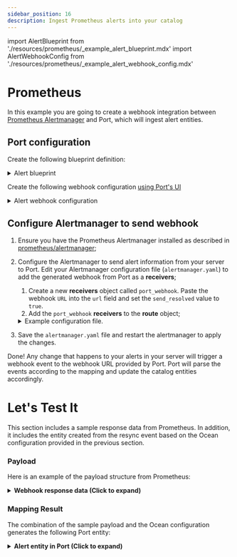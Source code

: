 ```yaml
---
sidebar_position: 16
description: Ingest Prometheus alerts into your catalog
---
```


import AlertBlueprint from './resources/prometheus/\_example_alert_blueprint.mdx'
import AlertWebhookConfig from './resources/prometheus/\_example_alert_webhook_config.mdx'

# Prometheus

In this example you are going to create a webhook integration between [Prometheus Alertmanager](https://prometheus.io/docs/alerting/latest/alertmanager/) and Port, which will ingest alert entities.

## Port configuration

Create the following blueprint definition:

<details>
<summary>Alert blueprint</summary>

<AlertBlueprint/>

</details>

Create the following webhook configuration [using Port's UI](/build-your-software-catalog/custom-integration/webhook/?operation=ui#configuring-webhook-endpoints)

<details>

<summary>Alert webhook configuration</summary>

1. **Basic details** tab - fill the following details:
   1. Title : `Prometheus Alert Mapper`;
   2. Identifier : `prometheus_alert_mapper`;
   3. Description : `A webhook configuration to map Prometheus alerts to Port`;
   4. Icon : `Prometheus`;
2. **Integration configuration** tab - fill the following JQ mapping:

   <AlertWebhookConfig/>

3. Click **Save** at the bottom of the page.

</details>

## Configure Alertmanager to send webhook

1. Ensure you have the Prometheus Alertmanager installed as described in [prometheus/alertmanager](https://github.com/prometheus/alertmanager#installation);
2. Configure the Alertmanager to send alert information from your server to Port. Edit your Alertmanager configuration file (`alertmanager.yaml`) to add the generated webhook from Port as a **receivers**;

   1. Create a new **receivers** object called `port_webhook`. Paste the webhook `URL` into the `url` field and set the `send_resolved` value to `true`.
   2. Add the `port_webhook` **receivers** to the **route** object;

   <details>

   <summary>Example configuration file.</summary>

   ```yaml showLineNumbers
   global:
     resolve_timeout: 20s

   route:
     group_wait: 30s
     group_interval: 5m
     repeat_interval: 3h
     receiver: port_webhook

   receivers:
    - name: port_webhook
    webhook_configs:
    - url: https://port-webhook-url
       send_resolved: true
   ```

   </details>

3. Save the `alertmanager.yaml` file and restart the alertmanager to apply the changes.

Done! Any change that happens to your alerts in your server will trigger a webhook event to the webhook URL provided by Port. Port will parse the events according to the mapping and update the catalog entities accordingly.

# Let's Test It

This section includes a sample response data from Prometheus. In addition, it includes the entity created from the resync event based on the Ocean configuration provided in the previous section.

### Payload

Here is an example of the payload structure from Prometheus:

<details>
<summary><b>Webhook response data (Click to expand)</b></summary>

```json showLineNumbers
{
      "status": "firing",
      "labels": {
        "severity": "critical",
        "instance": "server-01",
        "alertname": "High CPU Usage",
      },
      "annotations": {
        "summary": "High CPU Usage Alert"
      },
      "startsAt": "2024-02-12T08:00:00Z",
      "endsAt": "",
      "generatorURL": "https://monitoring.example.com",
      "fingerprint": "123abc456def"
    }
```

</details>

### Mapping Result

The combination of the sample payload and the Ocean configuration generates the following Port entity:

<details>
<summary><b>Alert entity in Port (Click to expand)</b></summary>

```json showLineNumbers
{
  "identifier": "High CPU Usage - 123abc456def",
  "title": "High CPU Usage",
  "blueprint": "prometheusAlerts",
  "team": [],
  "icon": "Prometheus",
  "properties": {
      "status": "firing",
      "severity": "critical",
      "labels": {
         "severity": "critical",
         "instance": "server-01",
         "alertname": "High CPU Usage",
      },
      "summary": "High CPU Usage Alert",
      "createdAt": "2024-02-12T08:00:00+00:00",
      "resolvedAt": "",
      "generatorURL": "https://monitoring.example.com",
      "fingerprint": "123abc456"
  },
  "relations": {},
  "createdAt": "2024-2-6T09:30:57.924Z",
  "createdBy": "hBx3VFZjqgLPEoQLp7POx5XaoB0cgsxW",
  "updatedAt": "2024-2-6T11:49:20.881Z",
  "updatedBy": "hBx3VFZjqgLPEoQLp7POx5XaoB0cgsxW"
}
```

</details>
